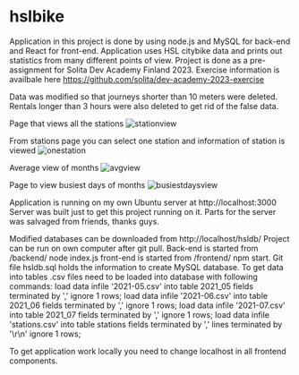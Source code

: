 # hslbike

Application in this project is done by using node.js and MySQL for back-end and React for front-end. Application uses HSL citybike data and prints out statistics from many different points of view. Project is done as a pre-assignment for Solita Dev Academy Finland 2023. Exercise information is availbale here https://github.com/solita/dev-academy-2023-exercise

Data was modified so that journeys shorter than 10 meters were deleted. Rentals longer than 3 hours were also deleted to get rid of the false data.

Page that views all the stations
![stationview](https://github.com/sampotv/hslbike/assets/91623423/7d270219-8cec-4b44-ac9f-020421d6b136)

From stations page you can select one station and information of station is viewed
![onestation](https://github.com/sampotv/hslbike/assets/91623423/825e13d5-750d-4977-8b3c-7660f2bdecb1)

Average view of months
![avgview](https://github.com/sampotv/hslbike/assets/91623423/64b46d3b-09bf-447c-ae0a-8a428b358aba)

Page to view busiest days of months
![busiestdaysview](https://github.com/sampotv/hslbike/assets/91623423/6cd21d40-4c82-4feb-8631-1c2c3f226428)


Application is running on my own Ubuntu server at http://localhost:3000 Server was built just to get this project running on it. Parts for the server was salvaged from friends, thanks guys.

Modified databases can be downloaded from http://localhost/hsldb/ Project can be run on own computer after git pull. Back-end is started from /backend/ node index.js front-end is started from /frontend/ npm start. Git file hsldb.sql holds the information to create MySQL database. To get data into tables .csv files need to be loaded into database with following commands:
load data infile '2021-05.csv' into table 2021_05 fields terminated by ',' ignore 1 rows;
load data infile '2021-06.csv' into table 2021_06 fields terminated by ',' ignore 1 rows;
load data infile '2021-07.csv' into table 2021_07 fields terminated by ',' ignore 1 rows;
load data infile 'stations.csv' into table stations fields terminated by ',' lines terminated by '\r\n' ignore 1 rows;

To get application work locally you need to change localhost in all frontend components.
